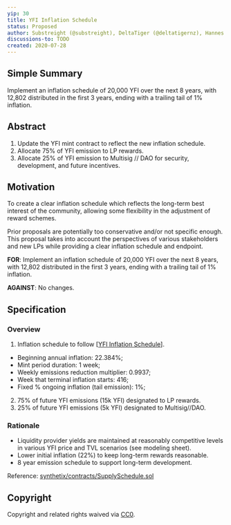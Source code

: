```yaml
---
yip: 30
title: YFI Inflation Schedule
status: Proposed
author: Substreight (@substreight), DeltaTiger (@deltatigernz), Hannes Graah, Daryl Lau (@Daryllautk), yfi_whale
discussions-to: TODO
created: 2020-07-28
---
```


## Simple Summary
Implement an inflation schedule of 20,000 YFI over the next 8 years, with 12,802 distributed in the first 3 years, ending with a trailing tail of 1% inflation.

## Abstract
1. Update the YFI mint contract to reflect the new inflation schedule.
2. Allocate 75% of YFI emission to LP rewards.
3. Allocate 25% of YFI emission to Multisig // DAO for security, development, and future incentives.

## Motivation
To create a clear inflation schedule which reflects the long-term best interest of the community, allowing some flexibility in the adjustment of reward schemes. 

Prior proposals are potentially too conservative and/or not specific enough. This proposal takes into account the perspectives of various stakeholders and new LPs while providing a clear inflation schedule and endpoint. 

**FOR**: Implement an inflation schedule of 20,000 YFI over the next 8 years, with 12,802 distributed in the first 3 years, ending with a trailing tail of 1% inflation.

**AGAINST**: No changes.

## Specification

### Overview
1. Inflation schedule to follow [[YFI Inflation Schedule](https://docs.google.com/spreadsheets/d/1yomUGpAWR8svL9RXD-_vL2ArgQPGj1x2XPNKDEuZR9Q/edit?usp=sharing)].
  - Beginning annual inflation: 22.384%;
  - Mint period duration: 1 week;
  - Weekly emissions reduction multiplier: 0.9937;
  - Week that terminal inflation starts: 416;
  - Fixed % ongoing inflation (tail emission): 1%;
2. 75% of future YFI emissions (15k YFI) designated to LP rewards.
3. 25% of future YFI emissions (5k YFI) designated to Multisig//DAO.

### Rationale

* Liquidity provider yields are maintained at reasonably competitive levels in various YFI price and TVL scenarios (see modeling sheet).
* Lower initial inflation (22%) to keep long-term rewards reasonable.
* 8 year emission schedule to support long-term development.

Reference: [synthetix/contracts/SupplySchedule.sol](https://github.com/Synthetixio/synthetix/blob/master/contracts/SupplySchedule.sol)

## Copyright
Copyright and related rights waived via [CC0](https://creativecommons.org/publicdomain/zero/1.0/).
